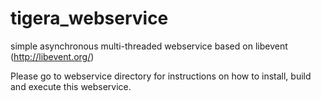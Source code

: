 # tigera_webservice
simple asynchronous multi-threaded webservice based on libevent (http://libevent.org/)

Please go to webservice directory for instructions on how to install, build and execute this webservice.
